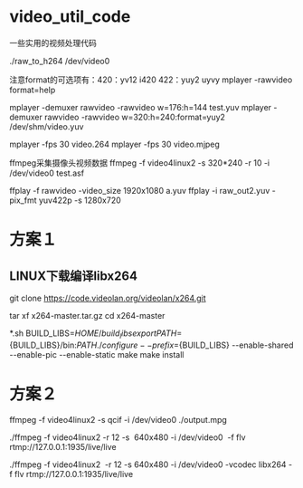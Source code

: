 # video_util_code
一些实用的视频处理代码

./raw_to_h264 /dev/video0

注意format的可选项有：420：yv12 i420 422：yuy2 uyvy
mplayer  -rawvideo format=help 

mplayer -demuxer rawvideo -rawvideo w=176:h=144 test.yuv
 mplayer -demuxer rawvideo -rawvideo w=320:h=240:format=yuy2 /dev/shm/video.yuv

mplayer -fps 30 video.264
mplayer -fps 30 video.mjpeg

ffmpeg采集摄像头视频数据
ffmpeg -f video4linux2 -s 320*240 -r 10 -i /dev/video0 test.asf

ffplay -f rawvideo -video_size 1920x1080 a.yuv
ffplay -i raw_out2.yuv -pix_fmt yuv422p -s 1280x720

# 方案１
## LINUX下载编译libx264

git clone https://code.videolan.org/videolan/x264.git

tar xf x264-master.tar.gz
cd x264-master

*.sh
BUILD_LIBS=${HOME}/build_libs
export PATH=${BUILD_LIBS}/bin:${PATH}
./configure --prefix=${BUILD_LIBS} --enable-shared --enable-pic --enable-static
make
make install

# 方案２

ffmpeg -f video4linux2 -s qcif -i /dev/video0  ./output.mpg

./ffmpeg -f video4linux2 -r 12 -s  640x480 -i /dev/video0  -f flv rtmp://127.0.0.1:1935/live/live

./ffmpeg -f video4linux2  -r 12 -s 640x480 -i /dev/video0 -vcodec libx264 -f flv rtmp://127.0.0.1:1935/live/live